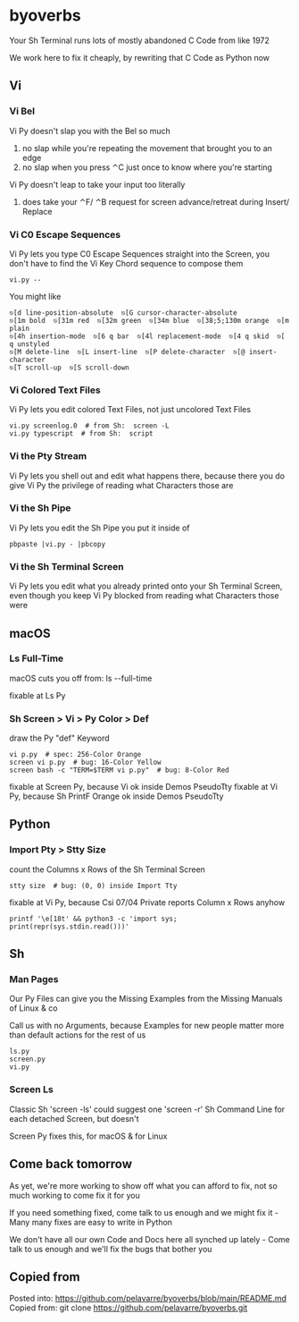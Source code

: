 # byoverbs
Your Sh Terminal runs lots of mostly abandoned C Code from like 1972

We work here to fix it cheaply, by rewriting that C Code as Python now

## Vi

### Vi Bel

Vi Py doesn't slap you with the Bel so much
1. no slap while you're repeating the movement that brought you to an edge
2. no slap when you press ⌃C just once to know where you're starting

Vi Py doesn't leap to take your input too literally
1. does take your ⌃F/ ⌃B request for screen advance/retreat during Insert/ Replace

### Vi C0 Escape Sequences

Vi Py lets you type C0 Escape Sequences straight into the Screen,
you don't have to find the Vi Key Chord sequence to compose them

    vi.py --

You might like

    ⎋[d line-position-absolute  ⎋[G cursor-character-absolute
    ⎋[1m bold  ⎋[31m red  ⎋[32m green  ⎋[34m blue  ⎋[38;5;130m orange  ⎋[m plain
    ⎋[4h insertion-mode  ⎋[6 q bar  ⎋[4l replacement-mode  ⎋[4 q skid  ⎋[ q unstyled
    ⎋[M delete-line  ⎋[L insert-line  ⎋[P delete-character  ⎋[@ insert-character
    ⎋[T scroll-up  ⎋[S scroll-down

### Vi Colored Text Files

Vi Py lets you edit colored Text Files, not just uncolored Text Files

    vi.py screenlog.0  # from Sh:  screen -L
    vi.py typescript  # from Sh:  script

### Vi the Pty Stream

Vi Py lets you shell out and edit what happens there,
because there you do give Vi Py the privilege of reading what Characters those are

### Vi the Sh Pipe

Vi Py lets you edit the Sh Pipe you put it inside of

    pbpaste |vi.py - |pbcopy

### Vi the Sh Terminal Screen

Vi Py lets you edit what you already printed onto your Sh Terminal Screen,
even though you keep Vi Py blocked from reading what Characters those were

## macOS

### Ls Full-Time

macOS cuts you off from:  ls --full-time

fixable at Ls Py

### Sh Screen > Vi > Py Color > Def

draw the Py "def" Keyword

    vi p.py  # spec: 256-Color Orange
    screen vi p.py  # bug: 16-Color Yellow
    screen bash -c "TERM=$TERM vi p.py"  # bug: 8-Color Red

fixable at Screen Py, because Vi ok inside Demos PseudoTty
fixable at Vi Py, because Sh PrintF Orange ok inside Demos PseudoTty

## Python
### Import Pty > Stty Size

count the Columns x Rows of the Sh Terminal Screen

    stty size  # bug: (0, 0) inside Import Tty

fixable at Vi Py, because Csi 07/04 Private reports Column x Rows anyhow

    printf '\e[18t' && python3 -c 'import sys; print(repr(sys.stdin.read()))'

## Sh

### Man Pages

Our Py Files can give you the Missing Examples from the Missing Manuals of Linux & co

Call us with no Arguments,
because Examples for new people matter more than default actions for the rest of us

    ls.py
    screen.py
    vi.py

### Screen Ls

Classic Sh 'screen -ls' could suggest
one 'screen -r' Sh Command Line for each detached Screen, but doesn't

Screen Py fixes this, for macOS & for Linux

## Come back tomorrow

As yet, we're more working to show off what you can afford to fix,
not so much working to come fix it for you

If you need something fixed, come talk to us enough
and we might fix it - Many many fixes are easy to write in Python

We don't have all our own Code and Docs here all synched up
lately - Come talk to us enough and we'll fix the bugs that bother you

## Copied from

Posted into:  https://github.com/pelavarre/byoverbs/blob/main/README.md
<br>
Copied from:  git clone https://github.com/pelavarre/byoverbs.git
